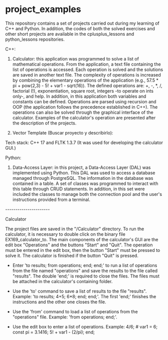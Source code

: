 # project_examples

This repository contains a set of projects carried out during my learning of C++ and Python. In addition, the codes of both the solved exercises and other short projects are available in the cplusplus_lessons and python_lessons repositories.

C++:

1. Calculator: this application was programmed to solve a list of mathematical operations. From the application, a text file containing the list of operations is accessed. Each operation is solved and the solutions are saved in another text file. The complexity of operations is increased by combining the elementary operations of the application (e.g., 57.5 * pi + pow(2,3) - 5! + var1 - sqrt(16)). The defined operations are: +, -, *, /, factorial (!), exponentiation, square root, integers -to operate on ints only-, and help. In addition, in this application both variables and constants can be defined. Operations are parsed using recursion and OOP (the application follows the precedence established in C++). The operations can also be solved through the graphical interface of the calculator. Examples of the calculator's operation are presented after the description of the projects.

2. Vector Template (Buscar proyecto y describirlo): 


Tech stack: C++ 17 and FLTK 1.3.7 (It was used for developing the calculator GUI.)


Python:

1. Data-Access Layer: in this project, a Data-Access Layer (DAL) was implemented using Python. This DAL was used to access a database managed through PostgreSQL. The information in the database was contained in a table. A set of classes was programmed to interact with this table through CRUD statements. In addition, in this set were included the classes to manage both the connection pool and the user's instructions provided from a terminal.


-*-*-*-*-*-*-*-*-*-*-*-*-*-*-*-*-*-*-*-*-*-*

Calculator

The project files are saved in the "/Calculator" directory. To run the calculator, it is necessary to double click on the binary file EX169_calculator_to. The main components of the calculator's GUI are the edit box "Operations" and the buttons "Start" and "Quit". The operation must be entered in the edit box, then the button "Start" must be pressed to solve it. The calculator is finished if the button "Quit" is pressed.

- Enter 'to results; from operations; end; end;' to run a list of operations from the file named "operations" and save the results to the file called "results". The double 'end;' is required to close the files. The files must be attached in the calculator's containing folder.

- Use the 'to' command to save a list of results to the file "results". Example: 'to results; 4+5; 6*8; end; end;'. The first 'end;' finishes the instructions and the other one closes the file.

- Use the 'from' command to load a list of operations from the "operations" file. Example: 'from operations; end;'.

- Use the edit box to enter a list of operations. Example: 4/6; # var1 = 6; const pi = 3.1416; 5! + var1 - (2/pi); end;


